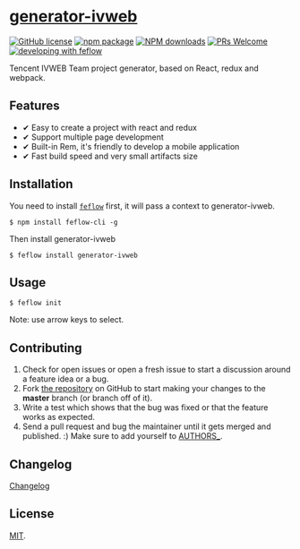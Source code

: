 # [generator-ivweb](https://github.com/feflow/generator-ivweb)

[![GitHub license](https://img.shields.io/badge/license-MIT-blue.svg)](https://github.com/feflow/generator-ivweb/blob/master/LICENSE)
[![npm package](https://img.shields.io/npm/v/generator-ivweb.svg?style=flat-square)](https://www.npmjs.org/package/generator-ivweb)
[![NPM downloads](http://img.shields.io/npm/dt/generator-ivweb.svg?style=flat-square)](https://npmjs.org/package/generator-ivweb)
[![PRs Welcome](https://img.shields.io/badge/PRs-welcome-brightgreen.svg)](https://github.com/feflow/generator-ivweb/pulls)
[![developing with feflow](https://img.shields.io/badge/developing%20with-feflow-1b95e0.svg)](https://github.com/feflow/feflow)

Tencent IVWEB Team project generator, based on React, redux and webpack.

## Features

- ✔︎ Easy to create a project with react and redux
- ✔︎ Support multiple page development
- ✔︎ Built-in Rem, it's friendly to develop a mobile application
- ✔︎ Fast build speed and very small artifacts size

## Installation

You need to install [`feflow`](https://github.com/feflow/feflow) first, it will pass a context to generator-ivweb.

`$ npm install feflow-cli -g`

Then install generator-ivweb

`$ feflow install generator-ivweb`

## Usage

`$ feflow init`

Note: use arrow keys to select.

## Contributing

1. Check for open issues or open a fresh issue to start a discussion around a feature idea or a bug.
2. Fork [the repository](https://github.com/feflow/generator-ivweb) on GitHub to start making your changes to the **master** branch (or branch off of it).
3. Write a test which shows that the bug was fixed or that the feature works as expected.
4. Send a pull request and bug the maintainer until it gets merged and published. :) Make sure to add yourself to [AUTHORS_](AUTHORS).

## Changelog

[Changelog](CHANGELOG.md)

## License
[MIT](https://tldrlegal.com/license/mit-license).

